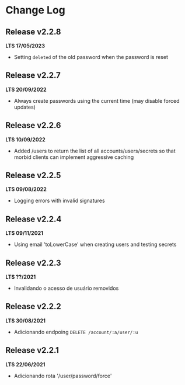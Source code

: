 # Change Log

## Release v2.2.8
__LTS 17/05/2023__

- Setting `deleted` of the old password when the password is reset

## Release v2.2.7
__LTS 20/09/2022__

 - Always create passwords using the current time (may disable forced updates)

## Release v2.2.6
__LTS 10/09/2022__

 - Added /users to return the list of all accounts/users/secrets so that morbid clients can implement aggressive caching

## Release v2.2.5
__LTS 09/08/2022__

 - Logging errors with invalid signatures

## Release v2.2.4
__LTS 09/11/2021__

 - Using email 'toLowerCase' when creating users and testing secrets

## Release v2.2.3
__LTS ??/2021__

 - Invalidando o acesso de usuário removidos

## Release v2.2.2
__LTS 30/08/2021__

 - Adicionando endpoing `DELETE /account/:a/user/:u`

## Release v2.2.1
__LTS 22/06/2021__

 - Adicionando rota '/user/password/force'